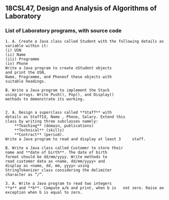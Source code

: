 ## 18CSL47, Design and Analysis of Algorithms of Laboratory ###

### List of Laboratory programs, with source code ###

    1. A. Create a Java class called Student with the following details as     variable within it:
    (i) USN
    (ii) Name
    (iii) Programme
    (iv) Phone
    Write a Java program to create nStudent objects
	and print the USN,
    Name, Programme, and Phoneof these objects with
	suitable headings.
	
	B. Write a Java program to implement the Stack
	using arrays. Write Push(), Pop(), and Display()
	methods to demonstrate its working.
	
	
    2. A. Design a superclass called **Staff** with
	details as StaffId, Name , Phone, Salary. Extend this
	class by writing three subclasses namely:
		**Teaching** (domain, publications)
		**Technical** (skills)
		**Contract** (period).
	Write a Java program to read and display at least 3 	staff.
	
	B. Write a Java class called Customer to store their
	name and **date of birth**. The date of birth
	format should be dd/mm/yyyy. Write methods to 
	read customer data as <name, dd/mm/yyyy> and
	display as <name, dd, mm, yyyy> using
	StringTokenizer class considering the delimiter
	character as “/”.
	
	3. A. Write a Java program to read two integers
	**a** and **b**. Compute a/b and print, when b is 	not zero. Raise an exception when b is equal to zero.